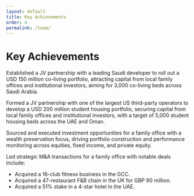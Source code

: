 ```yaml
---
layout: default
title: Key Achievements
order: 4
permalink: /team/
---
```


# Key Achievements

Established a JV partnership with a leading Saudi developer to roll out a USD 150 million co-living portfolio, attracting capital from local family offices and institutional investors, aiming for 3,000 co-living beds across Saudi Arabia.

Formed a JV partnership with one of the largest US third-party operators to develop a USD 200 million student housing portfolio, securing capital from local family offices and institutional investors, with a target of 5,000 student housing beds across the UAE and Oman.

Sourced and executed investment opportunities for a family office with a wealth preservation focus, driving portfolio construction and performance monitoring across equities, fixed income, and private equity.

Led strategic M&A transactions for a family office with notable deals include:
- Acquired a 16-club fitness business in the GCC.
- Acquired a 47-restaurant F&B chain in the UK for GBP 90 million.
- Acquired a 51% stake in a 4-star hotel in the UAE.
